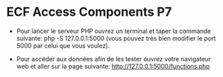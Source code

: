 # ECF Access Components P7

- Pour lancer le serveur PHP ouvrez un terminal et taper la commande suivante: php -S 127.0.0.1:5000 (vous pouvez très bien modifier le port 5000 par celui que vous voulez).

- Pour accéder aux données afin de les tester ouvrez votre navigateur web et aller sur la page suivante: http://127.0.0.1:5000/functions.php